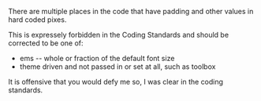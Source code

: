 There are multiple places in the code that have padding and other values in hard coded pixes.

This is expressely forbidden in the Coding Standards and should be corrected to be one of:

- ems -- whole or fraction of the default font size
- theme driven and not passed in or set at all, such as toolbox

It is offensive that you would defy me so, I was clear in the coding standards.
